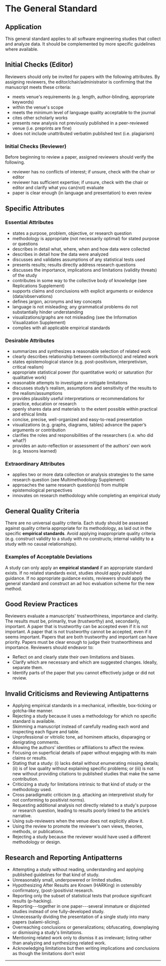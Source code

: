 # The General Standard 
<standard name = "General Standard">

## Application 

This general standard applies to all software engineering studies that
collect and analyze data. It should be complemented by more specific
guidelines where available.

## Initial Checks (Editor) 

Reviewers should only be invited for papers with the following
attributes. By assigning reviewers, the editor/chair/administrator is
confirming that the manuscript meets these criteria:
-   meets venue's requirements (e.g. length, author-blinding,
    appropriate keywords)
-   within the venue's scope
-   meets the minimum level of language quality acceptable to the
    journal
-   cites other scholarly works
-   presents new analysis not previously published in a peer-reviewed
    venue (i.e. preprints are fine)
-   does not include unattributed verbatim published text (i.e.
    plagiarism)

### Initial Checks (Reviewer)

Before beginning to review a paper, assigned reviewers should verify the
following.
-   reviewer has no conflicts of interest; if unsure, check with the
    chair or editor
-   reviewer has sufficient expertise; if unsure, check with the chair
    or editor and clarify what you can(not) evaluate
-   paper is clear enough (in language and presentation) to even review

## Specific Attributes 

### Essential Attributes 
<checklist name="Essential">

-	states a purpose, problem, objective, or research question
-	methodology is appropriate (not necessarily optimal) for stated purpose or questions
-	describes in detail what, where, when and how data were collected
-	describes in detail how the data were analyzed
-	discusses and validates assumptions of any statistical tests used
-	presents results; results directly address research questions
-	discusses the importance, implications and limitations (validity threats) of the study
-	contributes in some way to the collective body of knowledge (see Replications Supplement)
-	supports claims and conclusions with explicit arguments or evidence (data/observations)
-	defines jargon, acronyms and key concepts
-	language is not misleading; any grammatical problems do not substantially hinder understanding
-	visualizations/graphs are not misleading (see the Information Visualization Supplement)
-	complies with all applicable empirical standards
</checklist>
     
### Desirable Attributes
<checklist name="Desirable">

-	summarizes and synthesizes a reasonable selection of related work
-	clearly describes relationship between contribution(s) and related work
-	states epistemological stance (e.g. post-positivism, interpretivism, critical realism)
-	appropriate statistical power (for quantitative work) or saturation (for qualitative work)
-	reasonable attempts to investigate or mitigate limitations
-	discusses study’s realism, assumptions and sensitivity of the results to the realism/assumptions
-	provides plausibly useful interpretations or recommendations for practice, education or research
-	openly shares data and materials to the extent possible within practical and ethical limits
-	concise, precise, well-organized and easy-to-read presentation
-	visualizations (e.g. graphs, diagrams, tables) advance the paper’s arguments or contribution
-	clarifies the roles and responsibilities of the researchers (i.e. who did what?)
-	provides an auto-reflection or assessment of the authors’ own work (e.g. lessons learned)
</checklist>
     
### Extraordinary Attributes 	
<checklist name="Extraordinary">

-	applies two or more data collection or analysis strategies to the same research question (see Multimethodology Supplement)
-	approaches the same research question(s) from multiple epistemological perspectives
-	innovates on research methodology while completing an empirical study
</checklist>

## General Quality Criteria 

There are no universal quality criteria. Each study should be assessed
against quality criteria appropriate for its methodology, as laid out in
the specific **empirical standards**. Avoid applying inappropriate
quality criteria (e.g. construct validity to a study with no constructs;
internal validity to a study with no causal relationships).

### Examples of Acceptable Deviations 

A study can only apply an **empirical standard** if an appropriate
standard exists. If no related standards exist, studies should apply
published guidance. If no appropriate guidance exists, reviewers should
apply the general standard and construct an ad hoc evaluation scheme for
the new method.

## Good Review Practices 

Reviewers evaluate a manuscripts' trustworthiness, importance and
clarity. The results must be, primarily, true (trustworthy) and,
secondarily, important. A paper that is trustworthy can be accepted even
if it is not important. A paper that is not trustworthy cannot be
accepted, even if it seems important. Papers that are both trustworthy
and important can have priority. Papers must be clear enough to judge
their trustworthiness and importance. Reviewers should endeavor to:
-   Reflect on and clearly state their own limitations and biases.
-   Clarify which are necessary and which are suggested changes.
    Ideally, separate them.
-   Identify parts of the paper that you cannot effectively judge or did
    not review.

## Invalid Criticisms and Reviewing Antipatterns
-   Applying empirical standards in a mechanical, inflexible,
    box-ticking or gotcha-like manner.
-   Rejecting a study because it uses a methodology for which no
    specific standard is available.
-   Skimming a manuscript instead of carefully reading each word and
    inspecting each figure and table.
-   Unprofessional or vitriolic tone, ad hominem attacks, disparaging or
    denigrating comments.
-   Allowing the authors' identities or affiliations to affect the
    review.
-   Focusing on superficial details of paper without engaging with its
    main claims or results.
-   Stating that a study: (i) lacks detail without enumerating missing
    details; (ii) is of low quality without explaining specific
    problems; or (iii) is not new without providing citations to
    published studies that make the same contribution.
-   Criticizing a study for limitations intrinsic to that kind of study
    or the methodology used.
-   Cross paradigmatic criticism (e.g. attacking an interpretivist study
    for not conforming to positivist norms).
-   Requesting additional analysis not directly related to a study's purpose or research question, 
    leading to results poorly linked to the article’s narrative.
-   Using sub-reviewers when the venue does not explicitly allow it.
-   Using the review to promote the reviewer\'s own views, theories,
    methods, or publications.
-   Rejecting a study because the reviewer would have used a different
    methodology or design.

## Research and Reporting Antipatterns
-   Attempting a study without reading, understanding and applying
    published guidelines for that kind of study.
-   Unreasonably small, underpowered or limited studies.
-   Hypothesizing After Results are Known (HARKing) in ostensibly
    confirmatory, (post-)positivist research.
-   Reporting only the subset of statistical tests that produce
    significant results (p-hacking).
-   Reporting---together in one paper---several immature or disjointed
    studies instead of one fully-developed study.
-   Unnecessarily dividing the presentation of a single study into many
    papers (salami-slicing).
-   Overreaching conclusions or generalizations; obfuscating,
    downplaying or dismissing a study's limitations.
-   Mentioning related work only to dismiss it as irrelevant; listing
    rather than analyzing and synthesizing related work.
-   Acknowledging limitations but then writing implications and
    conclusions as though the limitations don't exist
</standard>
    
---
